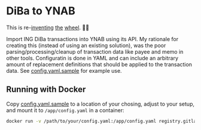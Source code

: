 # DiBa to YNAB

This is re-[inventing](https://github.com/schurig/ynab-bank-importer) [the](https://bitbucket.org/ctheune/ynab-bank-imports/src/default/) [wheel](https://github.com/bank2ynab/bank2ynab). 💁‍♀️

Import ING DiBa transactions into YNAB using its API. My rationale for creating this (instead of using an existing solution), was the poor parsing/processing/cleanup of transaction data like payee and memo in other tools. Configuratin is done in YAML and can include an arbitrary amount of replacement definitions that should be applied to the transaction data. See [config.yaml.sample](config.yaml.sample) for example use.

## Running with Docker

Copy [config.yaml.sample](config.yaml.sample) to a location of your chosing, adjust to your setup, and mount it to `/app/config.yaml` in a container:

```bash
docker run -v /path/to/your/config.yaml:/app/config.yaml registry.gitlab.com/janw/cleanab
```
